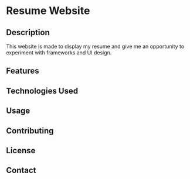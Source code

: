 # Resume Website

## Description

This website is made to display my resume and give me an opportunity to experiment with frameworks and UI design.

## Features



## Technologies Used



## Usage


## Contributing



## License


## Contact


